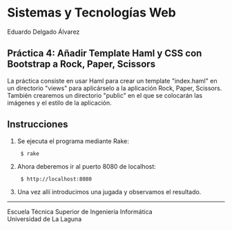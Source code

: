 Sistemas y Tecnologías Web
==========================
Eduardo Delgado Álvarez

Práctica 4: Añadir Template Haml y CSS con Bootstrap a Rock, Paper, Scissors
-----------------------------------------------------------------------------
La práctica consiste en usar Haml para crear un template "index.haml" en un directorio "views" para aplicárselo a la aplicación Rock, Paper, Scissors. También crearemos un directorio "public" en el que se colocarán las imágenes y el estilo de la aplicación.

Instrucciones
-------------
1. Se ejecuta el programa mediante Rake:

        $ rake

2. Ahora deberemos ir al puerto 8080 de localhost:

        $ http://localhost:8080

3. Una vez allí introducimos una jugada y observamos el resultado.


---
 
Escuela Técnica Superior de Ingeniería Informática  
Universidad de La Laguna
